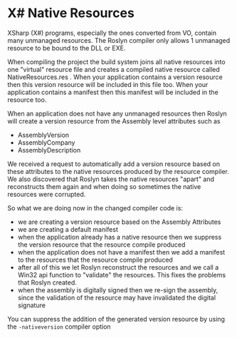 # X# Native Resources

XSharp (X#) programs, especially the ones converted from VO, contain many unmanaged resources.
The Roslyn compiler only allows 1 unmanaged resource to be bound to the DLL or EXE.

When compiling the project the build system joins all native resources into one "virtual" resource file and creates a compiled native resource called NativeResources.res .
When your application contains a version resource then this version resource will be included in this file too.
When your application contains a manifest then this manifest will be included in the resource too.

When an application does not have any unmanaged resources then Roslyn will create a version resource from the Assembly level attributes such as 
- AssemblyVersion
- AssemblyCompany
- AssemblyDescription

We received a request to automatically add a version resource based on these attributes to the native resources produced by the resource compiler.
We also discovered that Roslyn takes the native resources "apart" and reconstructs them again and when doing so sometimes the native resources were corrupted.

So what we are doing now in the changed compiler code is:

- we are creating a version resource based on the Assembly Attributes
- we are creating a default manifest
- when the application already has a native resource then we suppress the version resource that the resource compile produced
- when the application does not have a manifest then we add a manifest to the resources that the resource compile produced
- after all of this we let Roslyn reconstruct the resources and we call a Win32 api function to "validate" the resources.   This fixes the problems that Roslyn created.
- when the assembly is digitally signed then we re-sign the assembly, since the validation of the resource may have invalidated the digital signature

You can suppress the addition of the generated version resource by using the `-nativeversion` compiler option


